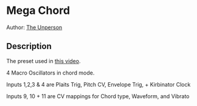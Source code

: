 # Mega Chord
Author: [The Unperson](https://www.youtube.com/@TheUnperson)

## Description

The preset used in [this video](https://www.youtube.com/watch?v=Hf6vWV4-Mbk&t=384s).

4 Macro Oscillators in chord mode.

Inputs 1,2,3 & 4 are Plaits Trig, Pitch CV, Envelope Trig, + Kirbinator Clock

Inputs 9, 10 + 11 are CV mappings for Chord type, Waveform, and Vibrato
